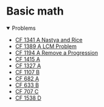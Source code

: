 # Basic math

<details open>
<summary>Problems</summary>
<ul>
    <li><a href="https://codeforces.com/problemset/problem/1341/A">CF 1341 A Nastya and Rice</a></li>
    <li><a href="https://codeforces.com/problemset/problem/1389/A">CF 1389 A LCM Problem</a></li>
    <li><a href="https://codeforces.com/problemset/problem/1194/A">CF 1194 A Remove a Progression</a></li>
    <li><a href="https://codeforces.com/problemset/problem/1415/A">CF 1415 A</a></li>
    <li><a href="https://codeforces.com/problemset/problem/1327/A">CF 1327 A</a></li>
    <li><a href="https://codeforces.com/problemset/problem/1107/B">CF 1107 B</a></li>
    <li><a href="https://codeforces.com/problemset/problem/682/A">CF 682 A</a></li>
    <li><a href="https://codeforces.com/contest/633/problem/B">CF 633 B</a></li>
    <li><a href="https://codeforces.com/problemset/problem/707/C">CF 707 C</a></li>
    <li><a href="https://codeforces.com/contest/1538/problem/D">CF 1538 D</a></li>
</ul>
</details>
